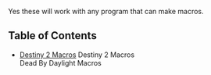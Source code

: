 Yes these will work with any program that can make macros.

  ## Table of Contents
  * [Destiny 2 Macros](Destiny-2/#Destiny-2)
Destiny 2 Macros  
Dead By Daylight Macros  
